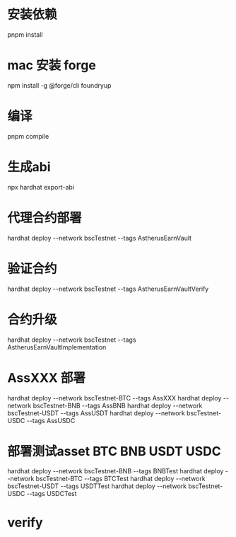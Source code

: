 # 安装依赖
pnpm install

# mac 安装 forge
npm install -g @forge/cli
foundryup

# 编译
pnpm compile

# 生成abi
npx hardhat export-abi

# 代理合约部署
hardhat deploy --network bscTestnet --tags AstherusEarnVault

# 验证合约
hardhat deploy --network bscTestnet --tags AstherusEarnVaultVerify

# 合约升级
hardhat deploy --network bscTestnet --tags AstherusEarnVaultImplementation

# AssXXX 部署
hardhat deploy --network bscTestnet-BTC --tags AssXXX
hardhat deploy --network bscTestnet-BNB --tags AssBNB
hardhat deploy --network bscTestnet-USDT --tags AssUSDT
hardhat deploy --network bscTestnet-USDC --tags AssUSDC

# 部署测试asset BTC BNB USDT USDC
hardhat deploy --network bscTestnet-BNB --tags BNBTest
hardhat deploy --network bscTestnet-BTC --tags BTCTest
hardhat deploy --network bscTestnet-USDT --tags USDTTest
hardhat deploy --network bscTestnet-USDC --tags USDCTest


# verify
